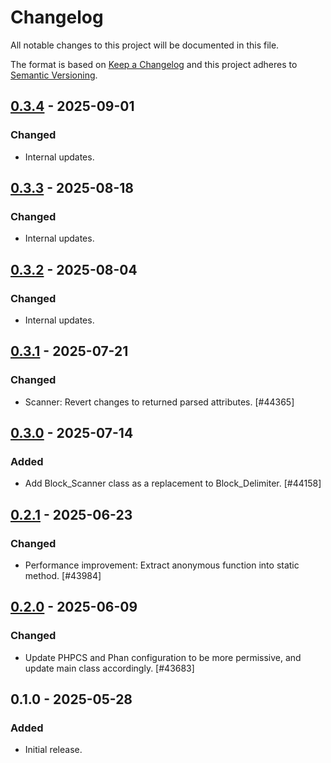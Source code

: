 # Changelog

All notable changes to this project will be documented in this file.

The format is based on [Keep a Changelog](https://keepachangelog.com/en/1.0.0/)
and this project adheres to [Semantic Versioning](https://semver.org/spec/v2.0.0.html).

## [0.3.4] - 2025-09-01
### Changed
- Internal updates.

## [0.3.3] - 2025-08-18
### Changed
- Internal updates.

## [0.3.2] - 2025-08-04
### Changed
- Internal updates.

## [0.3.1] - 2025-07-21
### Changed
- Scanner: Revert changes to returned parsed attributes. [#44365]

## [0.3.0] - 2025-07-14
### Added
- Add Block_Scanner class as a replacement to Block_Delimiter. [#44158]

## [0.2.1] - 2025-06-23
### Changed
- Performance improvement: Extract anonymous function into static method. [#43984]

## [0.2.0] - 2025-06-09
### Changed
- Update PHPCS and Phan configuration to be more permissive, and update main class accordingly. [#43683]

## 0.1.0 - 2025-05-28
### Added
- Initial release.

[0.3.4]: https://github.com/Automattic/block-delimiter/compare/v0.3.3...v0.3.4
[0.3.3]: https://github.com/Automattic/block-delimiter/compare/v0.3.2...v0.3.3
[0.3.2]: https://github.com/Automattic/block-delimiter/compare/v0.3.1...v0.3.2
[0.3.1]: https://github.com/Automattic/block-delimiter/compare/v0.3.0...v0.3.1
[0.3.0]: https://github.com/Automattic/block-delimiter/compare/v0.2.1...v0.3.0
[0.2.1]: https://github.com/Automattic/block-delimiter/compare/v0.2.0...v0.2.1
[0.2.0]: https://github.com/Automattic/block-delimiter/compare/v0.1.0...v0.2.0
